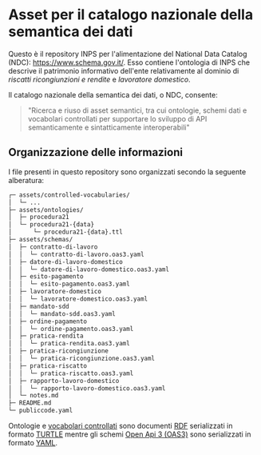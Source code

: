 # Asset per il catalogo nazionale della semantica dei dati
Questo è il repository INPS per l'alimentazione del National Data Catalog (NDC): https://www.schema.gov.it/.
Esso contiene l'ontologia di INPS che descrive il patrimonio informativo dell'ente relativamente al dominio di _riscatti ricongiunzioni e rendite_ e _lavoratore domestico_.

Il catalogo nazionale della semantica dei dati, o NDC, consente:
> "Ricerca e riuso di asset semantici, tra cui ontologie, schemi dati e vocabolari controllati per supportare lo sviluppo di API semanticamente e sintatticamente interoperabili"

## Organizzazione delle informazioni

I file presenti in questo repository sono organizzati secondo la seguente alberatura:

```bash
┌─ assets/controlled-vocabularies/
│  └─ ...
├─ assets/ontologies/
│  ├─ procedura21
│  └─ procedura21-{data}
│      └─ procedura21-{data}.ttl
├─ assets/schemas/
│  ├─ contratto-di-lavoro
│  │  └─ contratto-di-lavoro.oas3.yaml
│  ├─ datore-di-lavoro-domestico
│  │  └─ datore-di-lavoro-domestico.oas3.yaml
│  ├─ esito-pagamento
│  │  └─ esito-pagamento.oas3.yaml
│  ├─ lavoratore-domestico
│  │  └─ lavoratore-domestico.oas3.yaml
│  ├─ mandato-sdd
│  │  └─ mandato-sdd.oas3.yaml
│  ├─ ordine-pagamento
│  │  └─ ordine-pagamento.oas3.yaml
│  ├─ pratica-rendita
│  │  └─ pratica-rendita.oas3.yaml
│  ├─ pratica-ricongiunzione
│  │  └─ pratica-ricongiunzione.oas3.yaml
│  ├─ pratica-riscatto
│  │  └─ pratica-riscatto.oas3.yaml
│  ├─ rapporto-lavoro-domestico
│  │  └─ rapporto-lavoro-domestico.oas3.yaml
│  └─ notes.md
├─ README.md
└─ publiccode.yaml
```

Ontologie e [vocabolari controllati](https://www.agid.gov.it/it/dati/vocabolari-controllati) sono documenti [RDF](https://www.w3.org/RDF/) serializzati in formato [TURTLE](https://www.w3.org/TR/turtle/) mentre gli schemi  [Open Api 3 (OAS3)](https://spec.openapis.org/oas/v3.1.0) sono serializzati in formato [YAML](https://yaml.org/).
